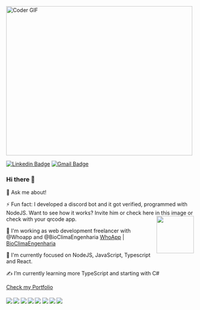 <img src="https://i.giphy.com/USV0ym3bVWQJJmNu3N.gif" alt="Coder GIF" width="500" height="400">
 </abc>

[![Linkedin Badge](https://img.shields.io/badge/-Linkedin-blue?style=flat-square&logo=Linkedin&logoColor=white&link=https://www.linkedin.com/in/bruno-gomes-de-azevedo-6603941a0)](https://www.linkedin.com/in/brunogomesazevedo/) 
[![Gmail Badge](https://img.shields.io/badge/-Gmail-c14438?style=flat-square&logo=Gmail&logoColor=white&link=mailto:brunog.vix@gmail.com)](mailto:brunog.vix@gmail.com)

### Hi there 👋

💬 Ask me about!

⚡ Fun fact: I developed a discord bot and it got verified, programmed with NodeJS. Want to see how it works? Invite him or check here in this image or check with your qrcode app.
<a href="https://discord.com/oauth2/authorize?client_id=714331640867979304&permissions=2117598535&scope=bot">
<img src="https://api.qrserver.com/v1/create-qr-code/?size=150x150&data=https://discord.com/oauth2/authorize?client_id=714331640867979304&permissions=2117598535&scope=bot.png" align="right" width="100"> 
</a>

🔭 I'm working as web development freelancer with @Whoapp and @BioClimaEngenharia [WhoApp](https://whoapp.com.br/) | [BioClimaEngenharia](https://www.bioclimaengenharia.com.br/)

🌱 I'm currently focused on NodeJS, JavaScript, Typescript and React.

✍ I’m currently learning more TypeScript and starting with C#

[Check my Portfolio](https://brunogomes98.github.io/MyPortfolio)

#### ![](https://img.shields.io/badge/C-%3C%2F%3E-blue) ![](https://img.shields.io/badge/JavaScript-%3C%2F%3E-yellow) ![](https://img.shields.io/badge/C%2B%2B-%3C%2F%3E-red) ![](https://img.shields.io/badge/NodeJS-%3C%2F%3E-sucess) ![](https://img.shields.io/badge/React-%3C%2F%3E-orange) ![](https://img.shields.io/badge/React%20Native-%3C%2F%3E-blueviolet) ![](https://img.shields.io/badge/Java-%3C%2F%3E-critical) ![](https://img.shields.io/badge/Typescript-%3C%2F%3E-9cf)
<!--
**brunogomes98/brunogomes98** is a ✨ _special_ ✨ repository because its `README.md` (this file) appears on your GitHub profile.
### Hi there 👋
Here are some ideas to get you started:
💬 Ask me about ...
- 🔭 I’m currently working on ...
- 🌱 I’m currently learning ...
- 👯 I’m looking to collaborate on ...
- 🤔 I’m looking for help with ...
- 💬 Ask me about ...
- 📫 How to reach me: ...
- 😄 Pronouns: ...
- ⚡ Fun fact: ...
-->
